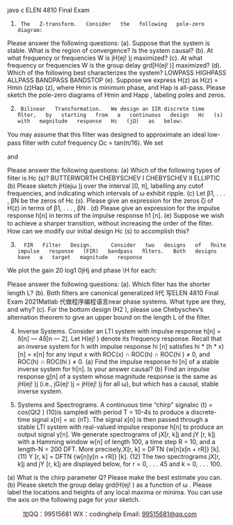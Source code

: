 java c
ELEN   4810   Final   Exam


1.      The   Z-transform.   Consider   the   following   pole-zero   diagram:





Please   answer   the   following   questions:
(a).   Suppose   that   the   system   is   stable.    What   is   the   region   of convergence?    Is   the   system   causal?
(b).   At   what   frequency   or   frequencies   W   is   jH(ej!   )j   maximized?
(c).   At   what   frequency   or   frequencies   W   is   the   group   delay   grd[H(ej!   )]   maximized?
(d).   Which   of   the   following   best   characterizes   the   system?
LOWPASS                        HIGHPASS                           ALLPASS                        BANDPASS                           BANDSTOP
(e).      Suppose   we   express   H(z)   as   H(z)   = Hmin   (z)Hap   (z),   where   Hmin      is   minimum   phase,   and   Hap is   all-pass.   Please   sketch   the   pole-zero   diagrams   of   Hmin    and   Happ   ,   labeling   poles   and   zeros.




2.      Bilinear   Transformation.   We design an IIR discrete time   ﬁlter,   by   starting   from   a   continuous   design   Hc   (s)   with   magnitude   response   Hc   (jΩ)   as   below:

You   may   assume   that   this   ﬁlter   was   designed   to   approximate   an   ideal   low-pass   ﬁlter   with   cutof   frequency   Ωc    = tan(π/16).   We   set

and

Please   answer   the   following   questions:
(a) Which   of   the   following   types   of   ﬁlter   is   Hc   (s)?
BUTTERWORTH                      CHEBYSCHEV I                      CHEBYSCHEV   II                        ELLIPTIC
(b)   Please   sketch   jH(ejω   )j      over   the   interval   [0,   π],   labelling   any   cutof   frequencies,   and   indicating which   intervals   of ω   exhibit   ripple.
(c)   Let   β1, . . . ,   βN      be   the   zeros   of   Hc   (s).    Please   give   an   expression   for   the   zeros   ζi      of   H(z)   in   terms of   β1, . . .   ,   βN .
(d)   Please   give   an   expression   for   the   impulse   response   h[n]   in   terms   of the   impulse   response   h1 [n].
(e)   Suppose   we   wish   to   achieve   a   sharper   transition,   without   increasing   the   order   of   the   ﬁlter.    How can   we   modify   our   initial   design   Hc   (s)   to   accomplish   this?




3.       FIR   Filter   Design.      Consider   two   designs   of   ﬁnite   impulse   response   (FIR)   bandpass   ﬁlters.   Both   designs   have   a   target   magnitude   response





We   plot   the   gain   20   log1   0jHj   and   phase   \H   for   each:





Please   answer   the   following   questions:
(a).   Which   ﬁlter   has   the   shorter   length   L?
(b).   Both   ﬁlters   are   canonical   generalized   li代 写ELEN 4810 Final Exam 2021Matlab
代做程序编程语言near   phase   systems.   What   type   are   they,   and   why?
(c).      For   the   bottom   design   (H2   ),   please   use   Chebyschev’s   alternation   theorem   to   give   an   upper bound   on   the   length   L   of the   ﬁlter.




4.    Inverse   Systems.   Consider   an   LTI   system   with   impulse   response
h[n]   =   δ[n] — 4δ[n   — 2].
Let   H(ej!   )   denote   its   frequency   response.
Recall   that   an   inverse      system   for   h   with   impulse   response   hi   [n] satisﬁes   hi   * (h   *   x)[n]   = x[n]   for   any input   x   with   ROC(x) ∩ ROC(h) ∩ ROC(hi   ) ≠ 0,   and   ROC(h) ∩ ROC(hi   ) ≠   0.
(a)   Find   the   impulse   response   hi [n]   of a   stable   inverse   system   for   h[n].   Is   your   answer   causal?
(b)   Find   an   impulse   response   g[n]   of   a   system   whose   magnitude   response   is   the   same   as   jH(ej!   )j   (i.e.,   jG(ej!   )j   =   jH(ej!   )j   for   all   ω),   but   which   has   a   causal,   stable   inverse   system.




5.    Systems   and   Spectrograms.   A   continuous   time   “chirp”   signalxc   (t) =   cos(Qt2   )                                                                                                                                                                                          (10)is   sampled   with   period   T   =   10-4s   to   produce   a   discrete-time   signal   x[n] = xc   (nT).    The   signal   x[n]   is   then   passed   through   a   stable   LTI   system   with   real-valued   impulse   response   h[n]   to   produce   an output   signal   y[n].
We   generate   spectrograms   of   jX[r,   k]j    and   jY   [r,   k]j   with   a   Hamming   window   w[n]   of   length   100,   a   time   step   R   =   10,   and   a   length-N   = 200   DFT.   More   precisely,X[r,   k]         =       DFTN   {w[n]x[n +   rR]} [k].                                                                                                                              (11)
Y   [r,   k]         =         DFTN   {w[n]y[n + rR]}   [k].                                                                                                                              (12)
The   two   spectrograms   jX[r, k]j   and   jY   [r, k]j   are   displayed   below,   for   r   = 0, . . .   45   and   k   = 0, . . . 100.



(a)   What   is   the   chirp   parameter   Q?   Please   make   the   best   estimate   you   can.
(b)   Please   sketch   the   group   delay   grd(H(ej!   )   as   a   function   of   ω   .      Please   label   the   locations   and heights   of   any   local   maxima   or   minima.   You   can   use   the   axis   on   the   following   page   for   your   sketch.

   
   



         
加QQ：99515681  WX：codinghelp  Email: 99515681@qq.com
